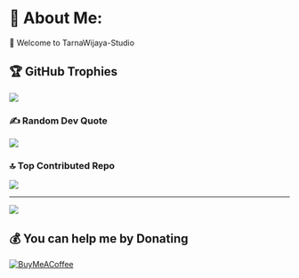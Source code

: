 # 💫 About Me:
👋 Welcome to TarnaWijaya-Studio

## 🏆 GitHub Trophies
![](https://github-profile-trophy.vercel.app/?username=TarnaWijaya-Studio&theme=radical&no-frame=false&no-bg=false&margin-w=4)

### ✍️ Random Dev Quote
![](https://quotes-github-readme.vercel.app/api?type=horizontal&theme=dark)

### 🔝 Top Contributed Repo
![](https://github-contributor-stats.vercel.app/api?username=TarnaWijaya-Studio&limit=5&theme=dark&combine_all_yearly_contributions=true)

---
[![](https://visitcount.itsvg.in/api?id=TarnaWijaya-Studio&icon=10&color=13)](https://visitcount.itsvg.in)

  ## 💰 You can help me by Donating
  [![BuyMeACoffee](https://img.shields.io/badge/Buy%20Me%20a%20Coffee-ffdd00?style=for-the-badge&logo=buy-me-a-coffee&logoColor=black)](https://buymeacoffee.com/https://buymeacoffee.com/tarnawijaya) 

  
<!-- Proudly created with GPRM ( https://gprm.itsvg.in ) -->
